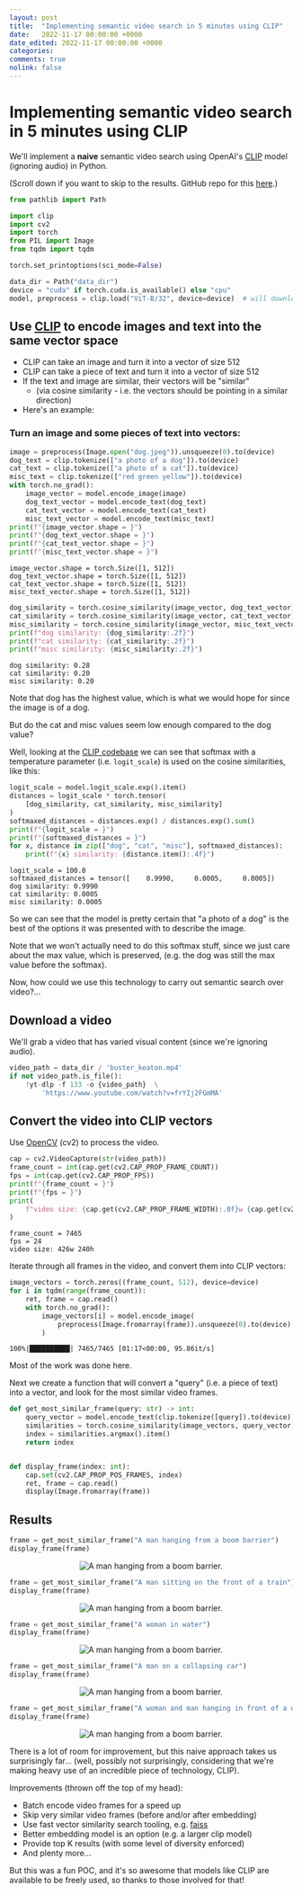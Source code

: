 ```yaml
---
layout: post
title:  "Implementing semantic video search in 5 minutes using CLIP"
date:   2022-11-17 00:00:00 +0000
date_edited: 2022-11-17 00:00:00 +0000
categories:
comments: true
nolink: false
---
```

# Implementing semantic video search in 5 minutes using CLIP

We'll implement a **naive** semantic video search using OpenAI's [CLIP](https://github.com/openai/CLIP) model (ignoring audio) in Python.

(Scroll down if you want to skip to the results. GitHub repo for this [here](https://github.com/sradc/semantic-video-search).)


```python
from pathlib import Path

import clip
import cv2
import torch
from PIL import Image
from tqdm import tqdm

torch.set_printoptions(sci_mode=False)
```


```python
data_dir = Path("data_dir")
device = "cuda" if torch.cuda.is_available() else "cpu"
model, preprocess = clip.load("ViT-B/32", device=device)  # will download ~340mb model
```

## Use [CLIP](https://github.com/openai/CLIP) to encode images and text into the same vector space

- CLIP can take an image and turn it into a vector of size 512
- CLIP can take a piece of text and turn it into a vector of size 512
- If the text and image are similar, their vectors will be "similar" 
    - (via cosine similarity - i.e. the vectors should be pointing in a similar direction)
- Here's an example:

### Turn an image and some pieces of text into vectors:


```python
image = preprocess(Image.open("dog.jpeg")).unsqueeze(0).to(device)
dog_text = clip.tokenize(["a photo of a dog"]).to(device)
cat_text = clip.tokenize(["a photo of a cat"]).to(device)
misc_text = clip.tokenize(["red green yellow"]).to(device)
with torch.no_grad():
    image_vector = model.encode_image(image)
    dog_text_vector = model.encode_text(dog_text)
    cat_text_vector = model.encode_text(cat_text)
    misc_text_vector = model.encode_text(misc_text)
print(f"{image_vector.shape = }")
print(f"{dog_text_vector.shape = }")
print(f"{cat_text_vector.shape = }")
print(f"{misc_text_vector.shape = }")
```

    image_vector.shape = torch.Size([1, 512])
    dog_text_vector.shape = torch.Size([1, 512])
    cat_text_vector.shape = torch.Size([1, 512])
    misc_text_vector.shape = torch.Size([1, 512])



```python
dog_similarity = torch.cosine_similarity(image_vector, dog_text_vector).item()
cat_similarity = torch.cosine_similarity(image_vector, cat_text_vector).item()
misc_similarity = torch.cosine_similarity(image_vector, misc_text_vector).item()
print(f"dog similarity: {dog_similarity:.2f}")
print(f"cat similarity: {cat_similarity:.2f}")
print(f"misc similarity: {misc_similarity:.2f}")
```

    dog similarity: 0.28
    cat similarity: 0.20
    misc similarity: 0.20


Note that dog has the highest value, which is what we would hope for since the image is of a dog. 

But do the cat and misc values seem low enough compared to the dog value?

Well, looking at the [CLIP codebase](https://github.com/openai/CLIP/blob/d50d76daa670286dd6cacf3bcd80b5e4823fc8e1/clip/model.py#L367) we can see that softmax with a temperature parameter (i.e. `logit_scale`) is used on the cosine similarities, like this:


```python
logit_scale = model.logit_scale.exp().item()
distances = logit_scale * torch.tensor(
    [dog_similarity, cat_similarity, misc_similarity]
)
softmaxed_distances = distances.exp() / distances.exp().sum()
print(f"{logit_scale = }")
print(f"{softmaxed_distances = }")
for x, distance in zip(["dog", "cat", "misc"], softmaxed_distances):
    print(f"{x} similarity: {distance.item():.4f}")
```

    logit_scale = 100.0
    softmaxed_distances = tensor([    0.9990,     0.0005,     0.0005])
    dog similarity: 0.9990
    cat similarity: 0.0005
    misc similarity: 0.0005


So we can see that the model is pretty certain that "a photo of a dog" is the best of the options it was presented with to describe the image.

Note that we won't actually need to do this softmax stuff, since we just care about the max value, which is preserved, (e.g. the dog was still the max value before the softmax).

Now, how could we use this technology to carry out semantic search over video?...

## Download a video

We'll grab a video that has varied visual content (since we're ignoring audio).


```python
video_path = data_dir / 'buster_keaton.mp4'
if not video_path.is_file():
    !yt-dlp -f 133 -o {video_path}  \
        'https://www.youtube.com/watch?v=frYIj2FGmMA'
```

## Convert the video into CLIP vectors

Use [OpenCV](https://opencv.org/) (cv2) to process the video.


```python
cap = cv2.VideoCapture(str(video_path))
frame_count = int(cap.get(cv2.CAP_PROP_FRAME_COUNT))
fps = int(cap.get(cv2.CAP_PROP_FPS))
print(f"{frame_count = }")
print(f"{fps = }")
print(
    f"video size: {cap.get(cv2.CAP_PROP_FRAME_WIDTH):.0f}w {cap.get(cv2.CAP_PROP_FRAME_HEIGHT):.0f}h"
)
```

    frame_count = 7465
    fps = 24
    video size: 426w 240h


Iterate through all frames in the video, and convert them into CLIP vectors:


```python
image_vectors = torch.zeros((frame_count, 512), device=device)
for i in tqdm(range(frame_count)):
    ret, frame = cap.read()
    with torch.no_grad():
        image_vectors[i] = model.encode_image(
            preprocess(Image.fromarray(frame)).unsqueeze(0).to(device)
        )
```

    100%|██████████| 7465/7465 [01:17<00:00, 95.86it/s] 


Most of the work was done here.

Next we create a function that will convert a "query" (i.e. a piece of text) into a vector, and look for the most similar video frames.


```python
def get_most_similar_frame(query: str) -> int:
    query_vector = model.encode_text(clip.tokenize([query]).to(device))
    similarities = torch.cosine_similarity(image_vectors, query_vector)
    index = similarities.argmax().item()
    return index


def display_frame(index: int):
    cap.set(cv2.CAP_PROP_POS_FRAMES, index)
    ret, frame = cap.read()
    display(Image.fromarray(frame))
```

## Results


```python
frame = get_most_similar_frame("A man hanging from a boom barrier")
display_frame(frame)
```


<p align="center">
<img 
    src="/assets/posts/semantic-video-search/main_19_0.png" 
    alt="A man hanging from a boom barrier."
/>
</p>



```python
frame = get_most_similar_frame("A man sitting on the front of a train")
display_frame(frame)
```


    
<p align="center">
<img 
    src="/assets/posts/semantic-video-search/main_20_0.png" 
    alt="A man hanging from a boom barrier."
/>
</p>


```python
frame = get_most_similar_frame("A woman in water")
display_frame(frame)
```


    
<p align="center">
<img 
    src="/assets/posts/semantic-video-search/main_21_0.png" 
    alt="A man hanging from a boom barrier."
/>
</p>


```python
frame = get_most_similar_frame("A man on a collapsing car")
display_frame(frame)
```


    
<p align="center">
<img 
    src="/assets/posts/semantic-video-search/main_22_0.png" 
    alt="A man hanging from a boom barrier."
/>
</p>


```python
frame = get_most_similar_frame("A woman and man hanging in front of a waterfall")
display_frame(frame)
```


    
<p align="center">
<img 
    src="/assets/posts/semantic-video-search/main_23_0.png" 
    alt="A man hanging from a boom barrier."
/>
</p>


There is a lot of room for improvement,
but this naive approach takes us surprisingly far... 
(well, possibly not surprisingly, considering that we're making 
heavy use of an incredible piece of technology, CLIP).

Improvements (thrown off the top of my head):
- Batch encode video frames for a speed up
- Skip very similar video frames (before and/or after embedding)
- Use fast vector similarity search tooling, e.g. [faiss](https://github.com/facebookresearch/faiss)
- Better embedding model is an option (e.g. a larger clip model)
- Provide top K results (with some level of diversity enforced)
- And plenty more... 

But this was a fun POC, and it's so awesome that models like CLIP are available to 
be freely used, so thanks to those involved for that!
